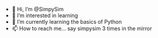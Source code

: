 - 👋 Hi, I’m @SimpySim
- 👀 I’m interested in learning 
- 🌱 I’m currently learning the basics of Python
- 📫 How to reach me... say simpysim 3 times in the mirror 

<!---
SimpySim/SimpySim is a ✨ special ✨ repository because its `README.md` (this file) appears on your GitHub profile.
You can click the Preview link to take a look at your changes.
--->
